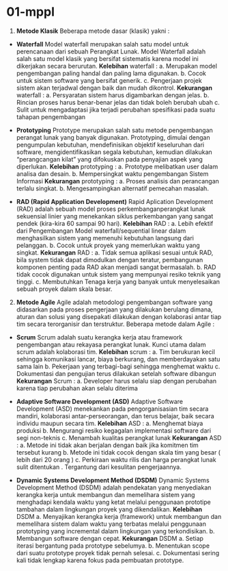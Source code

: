 # 01-mppl

1. **Metode Klasik**
Beberapa metode dasar (klasik) yakni :
- **Waterfall** 
Model waterfall merupakan salah satu model untuk perencanaan dari sebuah Perangkat Lunak. Model Waterfall adalah salah satu model klasik yang bersifat sistematis karena model ini dikerjakan secara berurutan.
**Kelebihan** waterfall :
a. Merupakan model pengembangan paling handal dan paling lama digunakan.
b. Cocok untuk sistem software yang bersifat generik.
c. Pengerjaan projek sistem akan terjadwal dengan baik dan mudah dikontrol.
**Kekurangan** waterfall :
a. Persyaratan sistem harus digambarkan dengan jelas.
b. Rincian proses harus benar-benar jelas dan tidak boleh berubah ubah
c. Sulit untuk mengadaptasi jika terjadi perubahan spesifikasi pada suatu tahapan pengembangan

- **Prototyping**
Prototype merupakan salah satu metode pengembangan perangat lunak yang banyak digunakan. Prototyping, dimulai dengan pengumpulan kebutuhan, mendefinisikan objektif keseluruhan dari software, mengidentifikasikan segala kebutuhan, kemudian dilakukan “perangcangan kilat” yang difokuskan pada penyajian aspek yang diperlukan.
**Kelebihan** prototyping :
a. Prototype melibatkan user dalam analisa dan desain.
b. Mempersingkat waktu pengembangan Sistem Informasi
**Kekurangan** prototyping :
a. Proses analisis dan perancangan terlalu singkat.
b. Mengesampingkan alternatif pemecahan masalah.

- **RAD (Rapid Application Development)**
Rapid Aplication Development (RAD) adalah sebuah model proses perkembanganperangkat lunak sekuensial linier yang menekankan siklus perkembangan yang sangat pendek (kira-kira 60 sampai 90 hari).
**Kelebihan** RAD :
a. Lebih efektif dari Pengembangan Model waterfall/sequential linear dalam menghasilkan sistem yang memenuhi kebutuhan langsung dari pelanggan.
b. Cocok untuk proyek yang memerlukan waktu yang singkat.
**Kekurangan** RAD :
a. Tidak semua aplikasi sesuai untuk RAD, bila system tidak dapat dimodulkan dengan teratur, pembangunan komponen penting pada RAD akan menjadi sangat bermasalah.
b. RAD tidak cocok digunakan untuk sistem yang mempunyai resiko teknik yang tinggi.
c. Membutuhkan Tenaga kerja yang banyak untuk menyelesaikan sebuah proyek dalam skala besar.

2. **Metode Agile**
Agile adalah metodologi pengembangan software yang didasarkan pada proses pengerjaan yang dilakukan berulang dimana, aturan dan solusi yang disepakati dilakukan dengan kolaborasi antar tiap tim secara terorganisir dan terstruktur.
Beberapa metode dalam Agile :
- **Scrum**
Scrum adalah suatu kerangka kerja atau framework pengembangan atau rekayasa perangkat lunak. Kunci utama dalam scrum adalah kolaborasi tim. 
**Kelebihan** scrum :
a. Tim berukuran kecil sehingga komunikasi lancar, biaya berkurang, dan memberdayakan satu sama lain
b. Pekerjaan yang terbagi-bagi sehingga menghemat waktu
c. Dokumentasi dan pengujian terus dilakukan setelah software dibangun
**Kekurangan** Scrum :
a. Developer harus selalu siap dengan perubahan karena tiap perubahan akan selalu diterima

- **Adaptive Software Development (ASD)**
Adaptive Software Development (ASD) menekankan pada pengorganisasian tim secara mandiri, kolaborasi antar-perseorangan, dan terus belajar, baik secara individu maupun secara tim.
**Kelebihan** ASD :
a. Menghemat biaya produksi
b. Mengurangi resiko kegagalan implementasi software dari segi non-teknis
c. Menambah kualitas perangkat lunak
**Kekurangan** ASD :
a. Metode ini tidak akan berjalan dengan baik jika komitmen tim tersebut kurang
b. Metode ini tidak cocok dengan skala tim yang besar ( lebih dari 20 orang )
c. Perkiraan waktu rilis dan harga perangkat lunak sulit ditentukan . Tergantung dari kesulitan pengerjaannya.

- **Dynamic Systems Development Method (DSDM)**
Dynamic Systems Development Method (DSDM) adalah pendekatan yang menyediakan kerangka kerja untuk membangun dan memelihara sistem yang menghadapi kendala waktu yang ketat melalui penggunaan prototipe tambahan dalam lingkungan proyek yang dikendalikan.
**Kelebihan** DSDM 
a. Menyajikan kerangka kerja (framework) untuk membangun dan memelihara sistem dalam waktu yang terbatas melalui penggunaan prototyping yang incremental dalam lingkungan yang terkondisikan.
b. Membangun software dengan cepat.
**Kekurangan** DSDM
a. Setiap iterasi bergantung pada prototype sebelumya.
b. Menentukan scope dari suatu prototype proyek tidak pernah selesai.
c. Dokumentasi sering kali tidak lengkap karena fokus pada pembuatan prototype.
